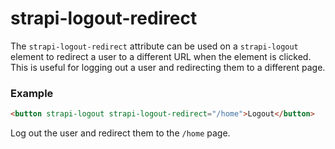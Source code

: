# strapi-logout-redirect

The `strapi-logout-redirect` attribute can be used on a `strapi-logout` element to redirect a user to a different URL when the element is clicked. This is useful for logging out a user and redirecting them to a different page.

### Example

```html
<button strapi-logout strapi-logout-redirect="/home">Logout</button>
```
Log out the user and redirect them to the `/home` page.